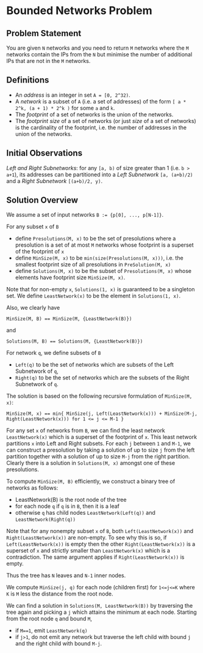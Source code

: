 # Bounded Networks Problem

## Problem Statement

You are given `N` networks and you need to return `M` networks where the `M` networks contain the IPs from the `N` but minimise the number of additional IPs that are not in the `M` networks.

## Definitions

   * An *address* is an integer in set `A = [0, 2^32)`.
   * A *network* is a subset of `A` (i.e. a set of addresses) of the form `[ a * 2^k, (a + 1) * 2^k )` for some `a` and `k`.
   * The *footprint* of a set of networks is the union of the networks.
   * The *footprint size* of a set of networks (or just *size* of a set of networks) is the cardinality of the footprint, i.e. the number of addresses in the union of the networks.
   
## Initial Observations

*Left and Right Subnetworks*: for any `[a, b)` of size greater than 1 (i.e. `b > a+1`), its addresses can be partitioned into a *Left Subnetwork* `[a, (a+b)/2)` and a *Right Subnetwork* `[(a+b)/2, y)`.

## Solution Overview

We assume a set of input networks `B := {p[0], ..., p[N-1]}`.

For any subset `x` of `B`

   * define `Presolutions(M, x)` to be the set of presolutions where a presolution is a set of at most `M` networks whose footprint is a superset of the footprint of `x`
   * define `MinSize(M, x)` to be `min(size(Presolutions(M, x)))`, i.e. the smallest footprint size of all presolutions in `PreSolution(M, x)`
   * define `Solutions(M, x)` to be the subset of `Presolutions(M, x)` whose elements have footprint size `MinSize(M, x)`.
   
Note that for non-empty `x`, `Solutions(1, x)` is guaranteed to be a singleton set.  We define `LeastNetwork(x)` to be the element in `Solutions(1, x)`.

Also, we clearly have

    MinSize(M, B) == MinSize(M, {LeastNetwork(B)})
    
and

    Solutions(M, B) == Solutions(M, {LeastNetwork(B)})

For network `q`, we define subsets of `B`
   * `Left(q)` to be the set of networks which are subsets of the Left Subnetwork of `q`,
   * `Right(q)` to be the set of networks which are the subsets of the Right Subnetwork of `q`.
   
The solution is based on the following recursive formulation of `MinSize(M, x)`:

    MinSize(M, x) == min{ MinSize(j, Left(LeastNetwork(x))) + MinSize(M-j, Right(LeastNetwork(x))) for 1 <= j <= M-1 }

For any set `x` of networks from `B`, we can find the least network `LeastNetwork(x)` which is a superset of the footprint of `x`.  This least network partitions `x` into Left and Right subsets.  For each `j` between `1` and `M-1`, we can construct a presolution by taking a solution of up to size `j` from the left partition together with a solution of up to size `M-j` from the right partition.  Clearly there is a solution in `Solutions(M, x)` amongst one of these presolutions.

To compute `MinSize(M, B)` efficiently, we construct a binary tree of networks as follows:

   * LeastNetwork(B) is the root node of the tree
   * for each node `q` if `q` is in `B`, then it is a leaf
   * otherwise `q` has child nodes `LeastNetwork(Left(q))` and `LeastNetwork(Right(q))`
   
Note that for any nonempty subset `x` of `B`, both `Left(LeastNetwork(x))` and `Right(LeastNetwork(x))` are non-empty.  To see why this is so, if `Left(LeastNetwork(x))` is empty then the other `Right(LeastNetwork(x))` is a superset of `x` and strictly smaller than `LeastNetwork(x)` which is a contradiction.  The same argument applies if `Right(LeastNetwork(x))` is empty.

Thus the tree has `N` leaves and `N-1` inner nodes.

We compute `MinSize(j, q)` for each node (children first) for `1<=j<=K` where `K` is `M` less the distance from the root node.

We can find a solution in `Solutions(M, LeastNetwork(B))` by traversing the tree again and picking a `j` which attains the minimum at each node.  Starting from the root node `q` and bound `M`,

   * if `M==1`, emit `LeastNetwork(q)`
   * if `j>1`, do not emit any network but traverse the left child with bound `j` and the right child with bound `M-j`.